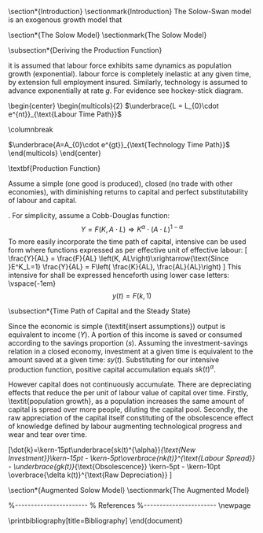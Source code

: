 \section*{Introduction}
\sectionmark{Introduction}
The Solow-Swan model is an exogenous growth model that 

\section*{The Solow Model}
\sectionmark{The Solow Model}


\subsection*{Deriving the Production Function}

it is assumed that labour force exhibits same dynamics as population growth (exponential). labour force is completely inelastic at any given time, by extension full employment insured. Similarly, technology is assumed to advance exponentially at rate $g$. For evidence see hockey-stick diagram. 

\begin{center}
\begin{multicols}{2}
$\underbrace{L = L_{0}\cdot e^{nt}}_{\text{Labour Time Path}}$   

\columnbreak

$\underbrace{A=A_{0}\cdot e^{gt}}_{\text{Technology Time Path}}$ 
\end{multicols}
\end{center}

\textbf{Production Function}

Assume a simple (one good is produced), closed (no trade with other economies), with diminishing returns to capital and perfect substitutability of labour and capital. 

. For simplicity, assume a Cobb-Douglas function:
$$
Y=F\left(K,A\cdot L\right) \Longrightarrow K^{\alpha}\cdot (A\cdot L)^{1-\alpha}
$$
To more easily incorporate the time path of capital, intensive can be used form where functions expressed as per effective unit of effective labour:
\[
\frac{Y}{AL} = \frac{F}{AL} \left(K, AL\right)\xrightarrow{\text{Since }E^K_L=1}
\frac{Y}{AL} = F\left( \frac{K}{AL}, \frac{AL}{AL}\right)
\]
This intensive for shall be expressed henceforth using lower case letters: \vspace{-1em}
$$
y(t) =F(k,1)
$$

\subsection*{Time Path of Capital and the Steady State}

Since the economic is simple (\textit{insert assumptions}) output is equivalent to income $(Y)$. A portion of this income is saved or consumed according to the savings proportion $(s)$. Assuming the investment-savings relation in a closed economy, investment at a given time is equivalent to the amount saved at a given time: $sy(t)$. Substituting for our intensive production function, positive capital accumulation equals $sk(t)^\alpha$.

However capital does not continuously accumulate. There are depreciating effects that reduce the per unit of labour value of capital over time. Firstly, \textit{population growth}, as a population increases the same amount of capital is spread over more people, diluting the capital pool. Secondly, the raw appreciation of the capital itself constituting of the obsolescence effect of knowledge defined by labour augmenting technological progress and wear and tear over time. 


\[\dot{k}=\kern-15pt\underbrace{sk(t)^{\alpha}}_{\text{New Investment}}\kern-15pt - \kern-5pt\overbrace{nk(t)}^{\text{Labour Spread}} - \underbrace{gk(t)}_{\text{Obsolescence}} \kern-5pt - \kern-10pt \overbrace{\delta k(t)}^{\text{Raw Depreciation}}
\]

\section*{Augmented Solow Model}
\sectionmark{The Augmented Model}


%-----------------------
% References 
%-----------------------
\newpage

\printbibliography[title=Bibliography]
\end{document}
